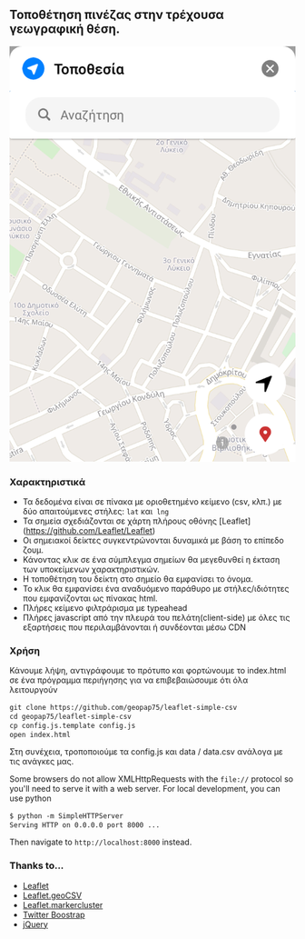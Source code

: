 ## Τοποθέτηση πινέζας στην τρέχουσα γεωγραφική θέση.

<img src="https://github.com/geopap75/leaflet-simple-csv/blob/master/img/Screenshot_20191027-113817.png"  alt="Leaflet"/>


### Χαρακτηριστικά
* Τα δεδομένα είναι σε πίνακα με οριοθετημένο κείμενο (csv, κλπ.) με δύο απαιτούμενες στήλες: `lat` και` lng`
* Τα σημεία σχεδιάζονται σε χάρτη πλήρους οθόνης [Leaflet] (https://github.com/Leaflet/Leaflet)
* Οι σημειακοί δείκτες συγκεντρώνονται δυναμικά με βάση το επίπεδο ζουμ.
* Κάνοντας κλικ σε ένα σύμπλεγμα σημείων θα μεγεθυνθεί η έκταση των υποκείμενων χαρακτηριστικών.
* Η τοποθέτηση του δείκτη στο σημείο θα εμφανίσει το όνομα.
* Το κλικ θα εμφανίσει ένα αναδυόμενο παράθυρο με στήλες/ιδιότητες που εμφανίζονται ως πίνακας html.
* Πλήρες κείμενο φιλτράρισμα με typeahead
* Πλήρες javascript από την πλευρά του πελάτη(client-side) με όλες τις εξαρτήσεις που περιλαμβάνονται ή συνδέονται μέσω CDN

### Χρήση

Κάνουμε λήψη, αντιγράφουμε το πρότυπο και φορτώνουμε το index.html σε ένα πρόγραμμα περιήγησης για να επιβεβαιώσουμε ότι όλα λειτουργούν

```
git clone https://github.com/geopap75/leaflet-simple-csv
cd geopap75/leaflet-simple-csv
cp config.js.template config.js
open index.html
```
Στη συνέχεια, τροποποιούμε τα config.js και data / data.csv ανάλογα με τις ανάγκες μας.

Some browsers do not allow XMLHttpRequests with the `file://` protocol so you'll need to serve it with a web server. For local development, you can use python

```
$ python -m SimpleHTTPServer
Serving HTTP on 0.0.0.0 port 8000 ...
```
Then navigate to `http://localhost:8000` instead.

### Thanks to...

* [Leaflet](https://github.com/Leaflet/Leaflet)
* [Leaflet.geoCSV](https://github.com/joker-x/Leaflet.geoCSV)
* [Leaflet.markercluster](https://github.com/Leaflet/Leaflet.markercluster)
* [Twitter Boostrap](http://twitter.github.io/bootstrap/)
* [jQuery](http://jquery.com/)


